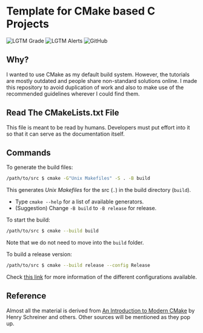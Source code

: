 # Template for CMake based C Projects

![LGTM Grade](https://img.shields.io/lgtm/grade/cpp/github/hungrybluedev/CMake-Basic-C-Template)
![LGTM Alerts](https://img.shields.io/lgtm/alerts/github/hungrybluedev/CMake-Basic-C-Template)
![GitHub](https://img.shields.io/github/license/hungrybluedev/CMake-Basic-C-Template)

## Why?

I wanted to use CMake as my default build system. However, the tutorials are mostly outdated and people share non-standard solutions online. I made this repository to avoid duplication of work and also to make use of the recommended guidelines wherever I could find them.

## Read The CMakeLists.txt File

This file is meant to be read by humans. Developers must put effort into it so that it can serve as the documentation itself.

## Commands

To generate the build files:

```bash
/path/to/src $ cmake -G"Unix Makefiles" -S . -B build
```

This generates _Unix Makefiles_ for the src (`.`) in the build directory (`build`).

- Type `cmake --help` for a list of available generators.
- (Suggestion) Change `-B build` to `-B release` for release.

To start the build:

```bash
/path/to/src $ cmake --build build
```

Note that we do not need to move into the `build` folder.

To build a release version:

```bash
/path/to/src $ cmake --build release --config Release
```

Check [this link](https://cmake.org/cmake/help/latest/variable/CMAKE_BUILD_TYPE.html) for more information of the different configurations available.

## Reference

Almost all the material is derived from [An Introduction to Modern CMake](https://gitlab.com/CLIUtils/modern-cmake) by Henry Schreiner and others. Other sources will be mentioned as they pop up.
